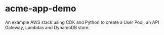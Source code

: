 # acme-app-demo
An example AWS stack using CDK and Python to create a User Pool, an API Gateway, Lambdas and DynamoDB store.
